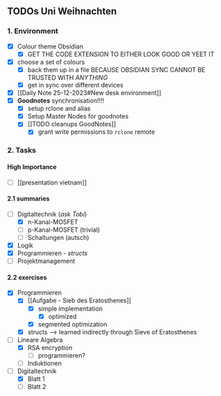 ## TODOs Uni Weihnachten

### 1. Environment
- [x]  Colour theme Obsidian
	- [x] GET THE CODE EXTENSION TO EITHER LOOK GOOD OR YEET IT
- [x] choose a set of colours
	- [x] back them up in a file BECAUSE OBSIDIAN SYNC CANNOT BE TRUSTED WITH *ANYTHING*
	- [x] get in sync over different devices
- [x] [[Daily Note 25-12-2023#New desk environment]]
- [x] **Goodnotes** synchronisation!!!!
	- [x] setup rclone and alias
	- [x] Setup Master Nodes for goodnotes
	- [x] [[TODO cleanups GoodNotes]]
		- [x] grant write permissions to `rclone` remote
### 2. Tasks
#### High Importance
- [ ] [[presentation vietnam]]
#### 2.1 summaries
- [ ] Digitaltechnik (_ask Tobi_)
	- [x] n-Kanal-MOSFET
	- [ ] p-Kanal-MOSFET (trivial)
	- [ ] Schaltungen (autsch)
- [x] Logik
- [x] Programmieren - _structs_
- [ ] Projektmanagement

#### 2.2 exercises
- [x] Programmieren
	- [x] [[Aufgabe - Sieb des Eratosthenes]]
		- [x] simple implementation
			- [x] optimized
		- [x] segmented optimization
	- [x] structs
		--> learned indirectly through Sieve of Eratosthenes
- [ ] Lineare Algebra
	- [x] RSA encryption
		- [ ] programmieren?
	- [ ] Induktionen
- [ ] Digitaltechnik
	- [x] Blatt 1
	- [ ] Blatt 2
